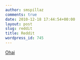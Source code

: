 ```yaml
---
author: smspillaz
comments: true
date: 2010-12-18 17:44:54+00:00
layout: post
slug: reddit
title: Reddit
wordpress_id: 745
---
```


[Ohai](http://www.reddit.com/r/IAmA/comments/en0ti/i_am_an_ubuntu_unity_developer_ama/)

